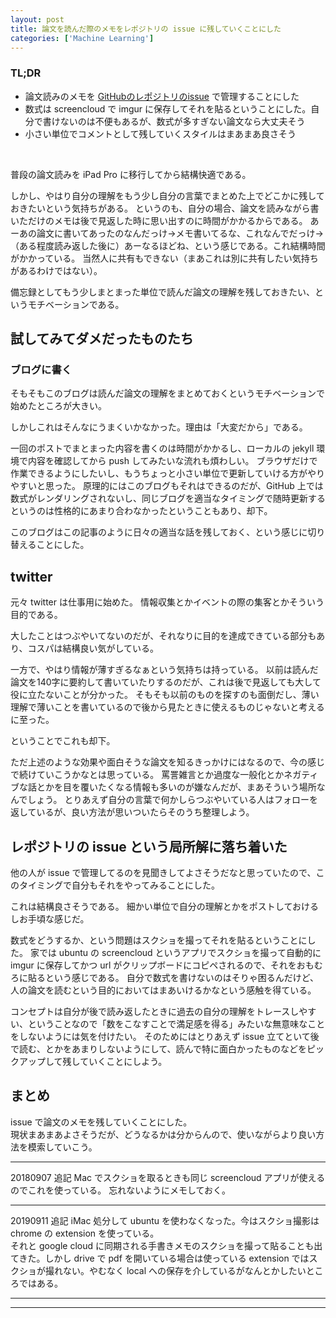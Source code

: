 ```yaml
---
layout: post
title: 論文を読んだ際のメモをレポジトリの issue に残していくことにした
categories: ['Machine Learning']
---
```



### TL;DR
- 論文読みのメモを [GitHubのレポジトリのissue](https://github.com/yoheikikuta/paper-reading/issues) で管理することにした
- 数式は screencloud で imgur に保存してそれを貼るということにした。自分で書けないのは不便もあるが、数式が多すぎない論文なら大丈夫そう
- 小さい単位でコメントとして残していくスタイルはまあまあ良さそう
<br>

<script type="text/javascript" src="https://cdn.mathjax.org/mathjax/latest/MathJax.js?config=TeX-AMS-MML_HTMLorMML"></script>

普段の論文読みを iPad Pro に移行してから結構快適である。  

しかし、やはり自分の理解をもう少し自分の言葉でまとめた上でどこかに残しておきたいという気持ちがある。
というのも、自分の場合、論文を読みながら書いただけのメモは後で見返した時に思い出すのに時間がかかるからである。
あーあの論文に書いてあったのなんだっけ→メモ書いてるな、これなんでだっけ→（ある程度読み返した後に）あーなるほどね、という感じである。これ結構時間がかかっている。
当然人に共有もできない（まあこれは別に共有したい気持ちがあるわけではない）。

備忘録としてもう少しまとまった単位で読んだ論文の理解を残しておきたい、というモチベーションである。


## 試してみてダメだったものたち

### ブログに書く
そもそもこのブログは読んだ論文の理解をまとめておくというモチベーションで始めたところが大きい。

しかしこれはそんなにうまくいかなかった。理由は「大変だから」である。

一回のポストでまとまった内容を書くのは時間がかかるし、ローカルの jekyll 環境で内容を確認してから push してみたいな流れも煩わしい。
ブラウザだけで作業できるようにしたいし、もうちょっと小さい単位で更新していける方がやりやすいと思った。
原理的にはこのブログもそれはできるのだが、GitHub 上では数式がレンダリングされないし、同じブログを適当なタイミングで随時更新するというのは性格的にあまり合わなかったということもあり、却下。

このブログはこの記事のように日々の適当な話を残しておく、という感じに切り替えることにした。


## twitter
元々 twitter は仕事用に始めた。
情報収集とかイベントの際の集客とかそういう目的である。

大したことはつぶやいてないのだが、それなりに目的を達成できている部分もあり、コスパは結構良い気がしている。

一方で、やはり情報が薄すぎるなぁという気持ちは持っている。
以前は読んだ論文を140字に要約して書いていたりするのだが、これは後で見返しても大して役に立たないことが分かった。
そもそも以前のものを探すのも面倒だし、薄い理解で薄いことを書いているので後から見たときに使えるものじゃないと考えるに至った。

ということでこれも却下。

ただ上述のような効果や面白そうな論文を知るきっかけにはなるので、今の感じで続けていこうかなとは思っている。
罵詈雑言とか過度な一般化とかネガティブな話とかを目を覆いたくなる情報も多いのが嫌なんだが、まあそういう場所なんでしょう。
とりあえず自分の言葉で何かしらつぶやいている人はフォローを返しているが、良い方法が思いついたらそのうち整理しよう。


## レポジトリの issue という局所解に落ち着いた
他の人が issue で管理してるのを見聞きしてよさそうだなと思っていたので、このタイミングで自分もそれをやってみることにした。

これは結構良さそうである。
細かい単位で自分の理解とかをポストしておけるしお手頃な感じだ。

数式をどうするか、という問題はスクショを撮ってそれを貼るということにした。
家では ubuntu の screencloud というアプリでスクショを撮って自動的に imgur に保存してかつ url がクリップボードにコピペされるので、それをおもむろに貼るという感じである。
自分で数式を書けないのはそりゃ困るんだけど、人の論文を読むという目的においてはまあいけるかなという感触を得ている。

コンセプトは自分が後で読み返したときに過去の自分の理解をトレースしやすい、ということなので「数をこなすことで満足感を得る」みたいな無意味なことをしないようには気を付けたい。
そのためにはとりあえず issue 立てといて後で読む、とかをあまりしないようにして、読んで特に面白かったものなどをピックアップして残していくことにしよう。

## まとめ
issue で論文のメモを残していくことにした。  
現状まあまあよさそうだが、どうなるかは分からんので、使いながらより良い方法を模索していこう。

---
20180907 追記
Mac でスクショを取るときも同じ screencloud アプリが使えるのでこれを使っている。
忘れないようにメモしておく。

---
20190911 追記
iMac 処分して ubuntu を使わなくなった。今はスクショ撮影は chrome の extension を使っている。  
それと google cloud に同期される手書きメモのスクショを撮って貼ることも出てきた。しかし drive で pdf を開いている場合は使っている extension ではスクショが撮れない。やむなく local への保存を介しているがなんとかしたいところではある。

---
---
<br>

